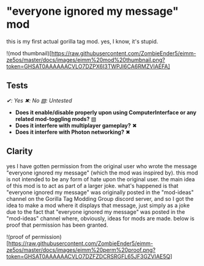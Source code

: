 # "everyone ignored my message" mod
this is my first actual gorilla tag mod.
yes, I know, it's stupid.

!(mod thumbnail)[https://raw.githubusercontent.com/ZombieEnder5/eimm-ze5os/master/docs/images/eimm%20mod%20thumbnail.png?token=GHSAT0AAAAAACVLO7DZPX6I3TWPJI6CA6RMZVIAEFA]

## Tests
_✔: Yes_
_✖: No_
_▧: Untested_
* **Does it enable/disable properly upon using ComputerInterface or any related mod-toggling mods?** ▧
* **Does it interfere with multiplayer gameplay?** ✖
* **Does it interfere with Photon networking?** ✖

## Clarity
yes I have gotten permission from the original user who wrote the message "everyone ignored my message" (which the mod was inspired by). this mod is not intended to be any form of hate upon the original user. the main idea of this mod is to act as part of a larger joke. what's happened is that "everyone ignored my message" was originally posted in the "mod-ideas" channel on the Gorilla Tag Modding Group discord server, and so I got the idea to make a mod where it displays that message, just simply as a joke due to the fact that "everyone ignored my message" was posted in the "mod-ideas" channel where, obviously, ideas for mods are made. below is proof that permission has been granted.

!(proof of permission)[https://raw.githubusercontent.com/ZombieEnder5/eimm-ze5os/master/docs/images/eimm%20perm%20proof.png?token=GHSAT0AAAAAACVLO7DZFZDCRSRGFL65JF3GZVIAE5Q]
